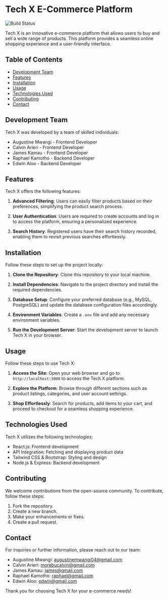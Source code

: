 # Tech X E-Commerce Platform

![Build Status](https://travis-ci.org/joemccann/dillinger.svg?branch=master)

Tech X is an innovative e-commerce platform that allows users to buy and sell a wide range of products. This platform provides a seamless online shopping experience and a user-friendly interface.

## Table of Contents

- [Development Team](#development-team)
- [Features](#features)
- [Installation](#installation)
- [Usage](#usage)
- [Technologies Used](#technologies-used)
- [Contributing](#contributing)
- [Contact](#contact)

## Development Team

Tech X was developed by a team of skilled individuals:

- Augustine Mwangi - Frontend Developer
- Calvin Arieri - Frontend Developer
- James Kamau - Frontend Developer
- Raphael Kamotho - Backend Developer
- Edwin Aloo - Backend Developer

## Features

Tech X offers the following features:

1. **Advanced Filtering**: Users can easily filter products based on their preferences, simplifying the product search process.

2. **User Authentication**: Users are required to create accounts and log in to access the platform, ensuring a personalized experience.

3. **Search History**: Registered users have their search history recorded, enabling them to revisit previous searches effortlessly.

## Installation

Follow these steps to set up the project locally:

1. **Clone the Repository**: Clone this repository to your local machine.


2. **Install Dependencies**: Navigate to the project directory and install the required dependencies.


3. **Database Setup**: Configure your preferred database (e.g., MySQL, PostgreSQL) and update the database configuration files accordingly.

4. **Environment Variables**: Create a `.env` file and add any necessary environment variables.


5. **Run the Development Server**: Start the development server to launch Tech X in your browser.


## Usage

Follow these steps to use Tech X:

1. **Access the Site**: Open your web browser and go to `http://localhost:3000` to access the Tech X platform.

2. **Explore the Platform**: Browse through different sections such as product listings, categories, and user account settings.

3. **Shop Effortlessly**: Search for products, add items to your cart, and proceed to checkout for a seamless shopping experience.

## Technologies Used

Tech X utilizes the following technologies:

- React.js: Frontend development
- API Integration: Fetching and displaying product data
- Tailwind CSS & Bootstrap: Styling and design
- Node.js & Express: Backend development

## Contributing

We welcome contributions from the open-source community. To contribute, follow these steps:

1. Fork the repository.
2. Create a new branch.
3. Make your enhancements or fixes.
4. Create a pull request.

## Contact

For inquiries or further information, please reach out to our team:

- Augustine Mwangi: augustinemwangi04@gmail.com
- Calvin Arieri: morebucalvin@gmail.com
- James Kamau: james@gmail.com
- Raphael Kamotho: raphael@gmail.com
- Edwin Aloo: edwin@gmail.com

Thank you for choosing Tech X for your e-commerce needs!

